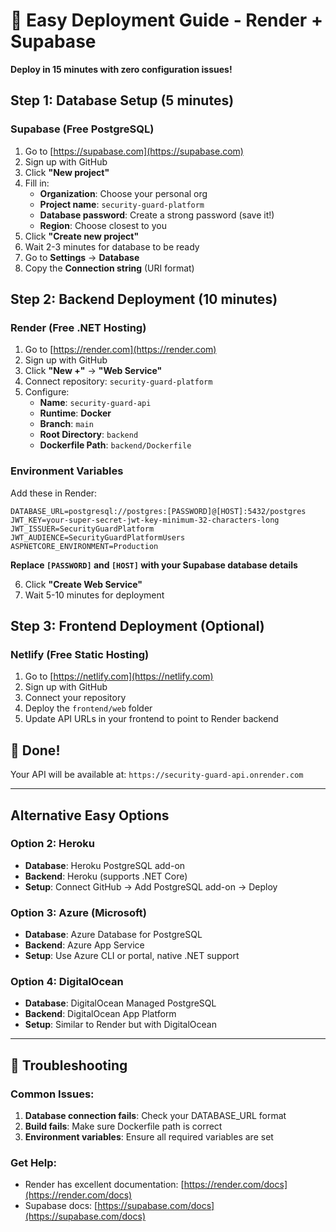 # 🚀 Easy Deployment Guide - Render + Supabase

**Deploy in 15 minutes with zero configuration issues!**

## Step 1: Database Setup (5 minutes)

### Supabase (Free PostgreSQL)
1. Go to [https://supabase.com](https://supabase.com)
2. Sign up with GitHub
3. Click **"New project"**
4. Fill in:
   - **Organization**: Choose your personal org
   - **Project name**: `security-guard-platform`
   - **Database password**: Create a strong password (save it!)
   - **Region**: Choose closest to you
5. Click **"Create new project"**
6. Wait 2-3 minutes for database to be ready
7. Go to **Settings** → **Database**
8. Copy the **Connection string** (URI format)

## Step 2: Backend Deployment (10 minutes)

### Render (Free .NET Hosting)
1. Go to [https://render.com](https://render.com)
2. Sign up with GitHub
3. Click **"New +"** → **"Web Service"**
4. Connect repository: `security-guard-platform`
5. Configure:
   - **Name**: `security-guard-api`
   - **Runtime**: **Docker**
   - **Branch**: `main`
   - **Root Directory**: `backend`
   - **Dockerfile Path**: `backend/Dockerfile`

### Environment Variables
Add these in Render:
```
DATABASE_URL=postgresql://postgres:[PASSWORD]@[HOST]:5432/postgres
JWT_KEY=your-super-secret-jwt-key-minimum-32-characters-long
JWT_ISSUER=SecurityGuardPlatform
JWT_AUDIENCE=SecurityGuardPlatformUsers
ASPNETCORE_ENVIRONMENT=Production
```

**Replace `[PASSWORD]` and `[HOST]` with your Supabase database details**

6. Click **"Create Web Service"**
7. Wait 5-10 minutes for deployment

## Step 3: Frontend Deployment (Optional)

### Netlify (Free Static Hosting)
1. Go to [https://netlify.com](https://netlify.com)
2. Sign up with GitHub
3. Connect your repository
4. Deploy the `frontend/web` folder
5. Update API URLs in your frontend to point to Render backend

## 🎉 Done!

Your API will be available at: `https://security-guard-api.onrender.com`

---

## Alternative Easy Options

### Option 2: Heroku
- **Database**: Heroku PostgreSQL add-on
- **Backend**: Heroku (supports .NET Core)
- **Setup**: Connect GitHub → Add PostgreSQL add-on → Deploy

### Option 3: Azure (Microsoft)
- **Database**: Azure Database for PostgreSQL
- **Backend**: Azure App Service
- **Setup**: Use Azure CLI or portal, native .NET support

### Option 4: DigitalOcean
- **Database**: DigitalOcean Managed PostgreSQL
- **Backend**: DigitalOcean App Platform
- **Setup**: Similar to Render but with DigitalOcean

---

## 🔧 Troubleshooting

### Common Issues:
1. **Database connection fails**: Check your DATABASE_URL format
2. **Build fails**: Make sure Dockerfile path is correct
3. **Environment variables**: Ensure all required variables are set

### Get Help:
- Render has excellent documentation: [https://render.com/docs](https://render.com/docs)
- Supabase docs: [https://supabase.com/docs](https://supabase.com/docs)
